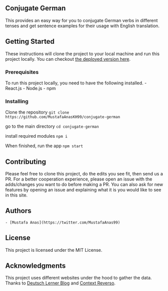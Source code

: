 ## Conjugate German
This provides an easy way for you to conjugate German verbs in different tenses and get sentence examples for their usage with English translation.

## Getting Started
These instructions will clone the project to your local machine and run this project locally. You can checkout [the deployed version here](https://www.conjugate-german.com/).

### Prerequisites
To run this project locally, you need to have the following installed.
    - React.js
    - Node.js
    - npm 

### Installing
Clone the repository
`git clone https://github.com/MustafaAnasKH99/conjugate-german`

go to the main directory
`cd conjugate-german`

install required modules
`npm i`

When finished, run the app
`npm start`

## Contributing
Please feel free to clone this project, do the edits you see fit, then send us a PR. For a better cooperation experience, please open an issue with the adds/changes you want to do before making a PR.
You can also ask for new features by opening an issue and explaining what it is you would like to see in this site.

## Authors
    - [Mustafa Anas](https://twitter.com/MustafaAnas99)

## License
This project is licensed under the MIT License.

## Acknowledgments
This project uses different websites under the hood to gather the data.
Thanks to [Deutsch Lerner Blog](https://deutschlernerblog.de) and [Context Reverso](https://context.reverso.net).